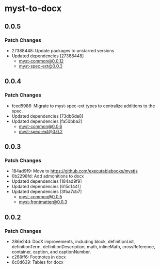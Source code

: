 # myst-to-docx

## 0.0.5

### Patch Changes

- 27388448: Update packages to unstarred versions
- Updated dependencies [27388448]
  - myst-common@0.0.12
  - myst-spec-ext@0.0.3

## 0.0.4

### Patch Changes

- fced5986: Migrate to myst-spec-ext types to centralize additions to the spec.
- Updated dependencies [73db6da8]
- Updated dependencies [fa50bba2]
  - myst-common@0.0.6
  - myst-spec-ext@0.0.2

## 0.0.3

### Patch Changes

- 184ad9f9: Move to https://github.com/executablebooks/mystjs
- 0b2298fd: Add admonitions to docx
- Updated dependencies [184ad9f9]
- Updated dependencies [615c1441]
- Updated dependencies [3fba7cb7]
  - myst-common@0.0.5
  - myst-frontmatter@0.0.3

## 0.0.2

### Patch Changes

- 286e24d: DocX improvements, including block, definitionList, definitionTerm, definitionDescription, math, inlineMath, crossReference, container, caption, and captionNumber.
- c268ff6: Footnotes in docx
- 6c0d639: Tables for docx
